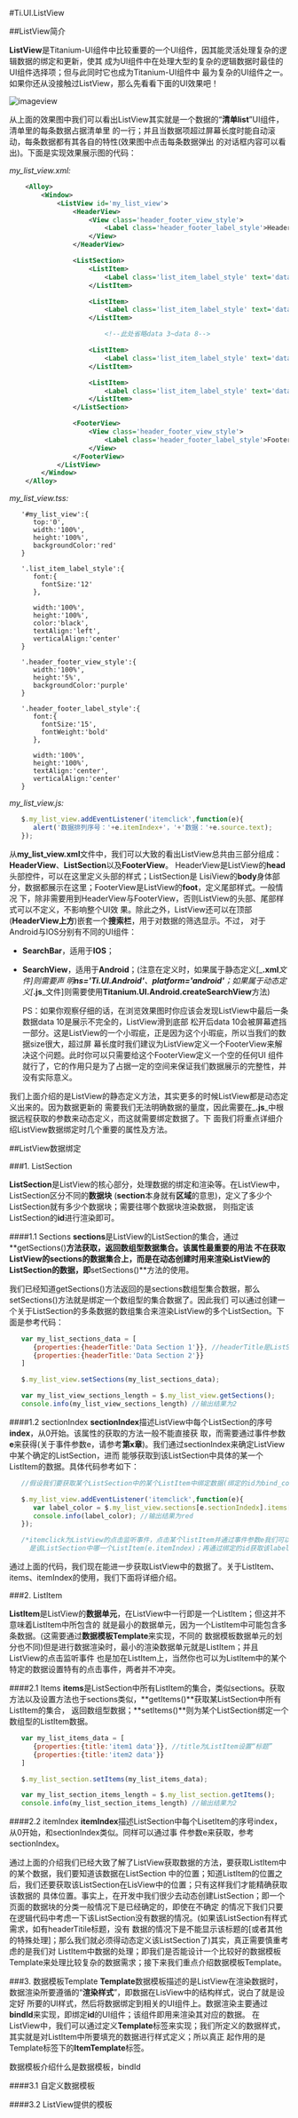 #Ti.UI.ListView

##ListView简介

**ListView**是Titanium-UI组件中比较重要的一个UI组件，因其能灵活处理复杂的逻辑数据的绑定和更新，使其
成为UI组件中在处理大型的复杂的逻辑数据时最佳的UI组件选择项；但与此同时它也成为Titanium-UI组件中
最为复杂的UI组件之一。如果你还从没接触过ListView，那么先看看下面的UI效果吧！

![imageview](http://image.happysoft.cc)

从上面的效果图中我们可以看出ListView其实就是一个数据的“**清单list**”UI组件，清单里的每条数据占据清单里
的一行；并且当数据项超过屏幕长度时能自动滚动，每条数据都有其各自的特性(效果图中点击每条数据弹出
的对话框内容可以看出)。下面是实现效果展示图的代码：

_my_list_view.xml:_

```xml
    <Alloy>
        <Window>
            <ListView id='my_list_view'>
                <HeaderView>
                    <View class='header_footer_view_style'>
                        <Label class='header_footer_label_style'>Header View</Label>
                    </View>
                </HeaderView>

                <ListSection>
                    <ListItem>
                        <Label class='list_item_label_style' text='data 1'/>
                    </ListItem>

                    <ListItem>
                        <Label class='list_item_label_style' text='data 2'/>
                    </ListItem>

                        <!--此处省略data 3~data 8-->

                    <ListItem>
                        <Label class='list_item_label_style' text='data 9'/>
                    </ListItem>

                    <ListItem>
                        <Label class='list_item_label_style' text='data 10'/>
                    </ListItem>
                </ListSection>

                <FooterView>
                    <View class='header_footer_view_style'>
                        <Label class='header_footer_label_style'>Footer View</Label>
                    </View>
                </FooterView>
            </ListView>
        </Window>
    </Alloy>
```
_my_list_view.tss:_

```tss
   '#my_list_view':{
      top:'0',
      width:'100%',
      height:'100%',
      backgroundColor:'red'
   }

   '.list_item_label_style':{
      font:{
        fontSize:'12'
      },

      width:'100%',
      height:'100%',
      color:'black',
      textAlign:'left',
      verticalAlign:'center'
   }

   '.header_footer_view_style':{
      width:'100%',
      height:'5%',
      backgroundColor:'purple'
   }

   '.header_footer_label_style':{
      font:{
        fontSize:'15',
        fontWeight:'bold'
      },

      width:'100%',
      height:'100%',
      textAlign:'center',
      verticalAlign:'center'
   }
```
_my_list_view.js:_

```js
   $.my_list_view.addEventListener('itemclick',function(e){
      alert('数据排列序号：'+e.itemIndex+'，'+'数据：'+e.source.text);
   });
```

从**my_list_view.xml**文件中，我们可以大致的看出ListView总共由三部分组成：**HeaderView**、**ListSection**以及**FooterView**。
HeaderView是ListView的**head**头部控件，可以在这里定义头部的样式；ListSection是
LisiView的**body**身体部分，数据都展示在这里；FooterView是ListView的**foot**，定义尾部样式。一般情况
下，除非需要用到HeaderView与FooterView，否则ListView的头部、尾部样式可以不定义，不影响整个UI效
果。除此之外，ListView还可以在顶部(**HeaderView上方**)嵌套一个**搜索栏**，用于对数据的筛选显示。不过，
对于Android与IOS分别有不同的UI组件：

* **SearchBar**，适用于**IOS**；
* **SearchView**，适用于**Android**；(注意在定义时，如果属于静态定义[_**.xml**_文件]则需要声
     明**ns='Ti.UI.Android'**、**platform='android'**；如果属于动态定义[_**.js**_文件]则需要使用**Titanium.UI.Android.createSearchView**方法)


    PS：如果你观察仔细的话，在浏览效果图时你应该会发现ListView中最后一条数据data 10是展示不完全的，ListView滑到底部
        松开后data 10会被屏幕遮挡一部分。这是ListView的一个小瑕疵，正是因为这个小瑕疵，所以当我们的数据size很大，超过屏
        幕长度时我们建议为ListView定义一个FooterView来解决这个问题。此时你可以只需要给这个FooterView定义一个空的任何UI
        组件就行了，它的作用只是为了占据一定的空间来保证我们数据展示的完整性，并没有实际意义。

我们上面介绍的是ListView的静态定义方法，其实更多的时候ListView都是动态定义出来的。因为数据更新的
需要我们无法明确数据的量度，因此需要在_**.js**_中根据远程获取的参数来动态定义，而这就需要绑定数据了。下
面我们将重点详细介绍ListView数据绑定时几个重要的属性及方法。

##ListView数据绑定

###1. ListSection

**ListSection**是ListView的核心部分，处理数据的绑定和渲染等。在ListView中，ListSection区分不同的**数据块**
(**section**本身就有**区域**的意思)，定义了多少个ListSection就有多少个数据块；需要往哪个数据块渲染数据，
则指定该ListSection的**id**进行渲染即可。

####1.1 Sections
**sections**是ListView的ListSection的集合，通过**getSections()**方法获取，返回数组型数据集合。该属性最重要的用法
不在获取ListView的sections的数据集合上，而是在动态创建时用来渲染ListView的ListSection的数据，即**setSections()**方法的使用。

我们已经知道getSections()方法返回的是sections数组型集合数据，那么setSections()方法就是绑定一个数组型的集合数据了。因此我们
可以通过创建一个关于ListSection的多条数据的数组集合来渲染ListView的多个ListSection。下面是参考代码：

```js
   var my_list_sections_data = [
      {properties:{headerTitle:'Data Section 1'}}, //headerTitle是ListSection的一个属性porperty
      {properties:{headerTitle:'Data Section 2'}}
   ]

   $.my_list_view.setSections(my_list_sections_data);

   var my_list_view_sections_length = $.my_list_view.getSections();
   console.info(my_list_view_sections_length) //输出结果为2
```

####1.2 sectionIndex
**sectionIndex**描述ListView中每个ListSection的序号**index**，从0开始。该属性的获取的方法一般不能直接获
取，而需要通过事件参数**e**来获得(关于事件参数e，请参考**第x章**)。我们通过sectionIndex来确定ListView中某个确定的ListSection，进而
能够获取到该ListSection中具体的某一个ListItem的数据。具体代码参考如下：

```js
   //假设我们要获取某个ListSection中的某个ListItem中绑定数据(绑定的id为bind_color，设置为red)的label的颜色属性

   $.my_list_view.addEventListener('itemclick',function(e){
      var label_color = $.my_list_view.sections[e.sectionIndedx].items[e.itemIndex].bind_color.color;
      console.info(label_color); //输出结果为red
   });

   /*itemclick为ListView的点击监听事件，点击某个listItem并通过事件参数e我们可以获取到该ListItem所在的ListSection(e.sectionIndex)，以及
     是该ListSection中哪一个ListItem(e.itemIndex)；再通过绑定的id获取该label的颜色属性。*/
```

通过上面的代码，我们现在能进一步获取ListView中的数据了。关于ListItem、items、itemIndex的使用，我们下面将详细介绍。

###2. ListItem

**ListItem**是ListView的**数据单元**，在ListView中一行即是一个ListItem；但这并不意味着ListItem中所包含的
就是最小的数据单元，因为一个ListItem中可能包含多条数据。(这需要通过**数据模板Template**来实现，不同的
数据模板数据单元的划分也不同)但是进行数据渲染时，最小的渲染数据单元就是ListItem；并且ListView的点击监听事件
也是加在ListItem上，当然你也可以为ListItem中的某个特定的数据设置特有的点击事件，两者并不冲突。

####2.1 Items
**items**是ListSection中所有ListItem的集合，类似sections。获取方法以及设置方法也于sections类似，**getItems()**获取某ListSection中所有ListItem的集合，
返回数组型数据；**setItems()**则为某个ListSection绑定一个数组型的ListItem数据。

```js
   var my_list_items_data = [
      {properties:{title:'item1 data'}}, //title为ListItem设置“标题”
      {properties:{title:'item2 data'}}
   ]

   $.my_list_section.setItems(my_list_items_data);

   var my_list_section_items_length = $.my_list_section.getItems();
   console.info(my_list_section_items_length) //输出结果为2
```

####2.2 itemIndex
**itemIndex**描述ListSection中每个LisetItem的序号index，从0开始，和sectionIndex类似。同样可以通过事
件参数e来获取，参考sectionIndex。

通过上面的介绍我们已经大致了解了ListView获取数据的方法，要获取ListItem中的某个数据，我们要知道该数据在ListSection
中的位置；知道ListItem的位置之后，我们还要获取该ListSection在LisView中的位置；只有这样我们才能精确获取该数据的
具体位置。事实上，在开发中我们很少去动态创建ListSection；即一个页面的数据块的分类一般情况下是已经确定的，即使在不确定
的情况下我们只要在逻辑代码中考虑一下该ListSection没有数据的情况。(如果该ListSection有样式需求，如有headerTitile标题，没有
数据的情况下是不能显示该标题的[或者其他的特殊处理]；那么我们就必须得动态定义该ListSection了)其实，真正需要慎重考虑的是我们对
ListItem中数据的处理；即我们是否能设计一个比较好的数据模板Template来处理比较复杂的数据需求；接下来我们重点介绍数据模板Template。

###3. 数据模板Template
**Template**数据模板描述的是ListView在渲染数据时，数据渲染所要遵循的“**渲染样式**”，即数据在LisView中的结构样式，说白了就是设定好
所要的UI样式，然后将数据绑定到相关的UI组件上。数据渲染主要通过**bindId**来实现，即绑定**id**的UI组件；该组件即用来渲染其对应的数据。
在ListView中，我们可以通过定义**Template**标签来实现；我们所定义的数据样式，其实就是对ListItem中所要填充的数据进行样式定义；所以真正
起作用的是Template标签下的**ItemTemplate**标签。

数据模板介绍什么是数据模板，bindId

####3.1 自定义数据模板

####3.2 ListView提供的模板
